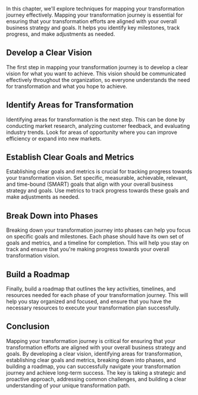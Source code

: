 
In this chapter, we'll explore techniques for mapping your transformation journey effectively. Mapping your transformation journey is essential for ensuring that your transformation efforts are aligned with your overall business strategy and goals. It helps you identify key milestones, track progress, and make adjustments as needed.

Develop a Clear Vision
----------------------

The first step in mapping your transformation journey is to develop a clear vision for what you want to achieve. This vision should be communicated effectively throughout the organization, so everyone understands the need for transformation and what you hope to achieve.

Identify Areas for Transformation
---------------------------------

Identifying areas for transformation is the next step. This can be done by conducting market research, analyzing customer feedback, and evaluating industry trends. Look for areas of opportunity where you can improve efficiency or expand into new markets.

Establish Clear Goals and Metrics
---------------------------------

Establishing clear goals and metrics is crucial for tracking progress towards your transformation vision. Set specific, measurable, achievable, relevant, and time-bound (SMART) goals that align with your overall business strategy and goals. Use metrics to track progress towards these goals and make adjustments as needed.

Break Down into Phases
----------------------

Breaking down your transformation journey into phases can help you focus on specific goals and milestones. Each phase should have its own set of goals and metrics, and a timeline for completion. This will help you stay on track and ensure that you're making progress towards your overall transformation vision.

Build a Roadmap
---------------

Finally, build a roadmap that outlines the key activities, timelines, and resources needed for each phase of your transformation journey. This will help you stay organized and focused, and ensure that you have the necessary resources to execute your transformation plan successfully.

Conclusion
----------

Mapping your transformation journey is critical for ensuring that your transformation efforts are aligned with your overall business strategy and goals. By developing a clear vision, identifying areas for transformation, establishing clear goals and metrics, breaking down into phases, and building a roadmap, you can successfully navigate your transformation journey and achieve long-term success. The key is taking a strategic and proactive approach, addressing common challenges, and building a clear understanding of your unique transformation path.
